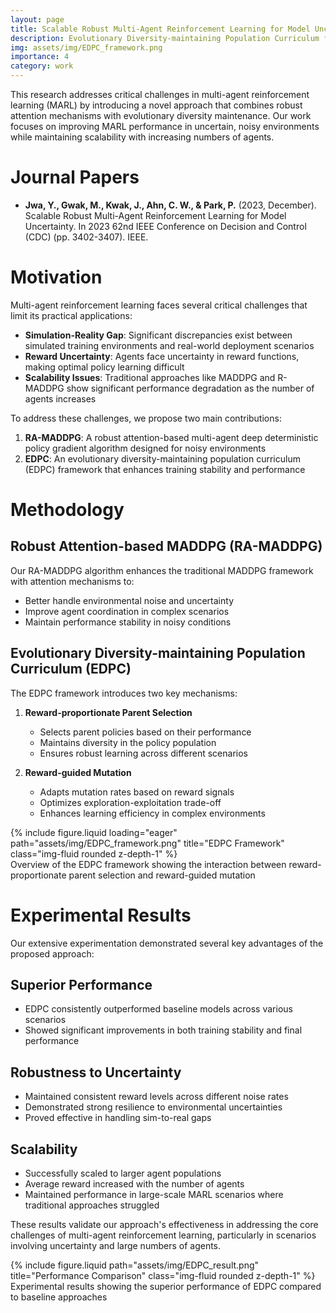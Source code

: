 ```yaml
---
layout: page
title: Scalable Robust Multi-Agent Reinforcement Learning for Model Uncertainty
description: Evolutionary Diversity-maintaining Population Curriculum for Robust MARL
img: assets/img/EDPC_framework.png
importance: 4
category: work
---
```


This research addresses critical challenges in multi-agent reinforcement learning (MARL) by introducing a novel approach that combines robust attention mechanisms with evolutionary diversity maintenance. Our work focuses on improving MARL performance in uncertain, noisy environments while maintaining scalability with increasing numbers of agents.



# Journal Papers
- **Jwa, Y., Gwak, M., Kwak, J., Ahn, C. W., & Park, P.** (2023, December). Scalable Robust Multi-Agent Reinforcement Learning for Model Uncertainty. In 2023 62nd IEEE Conference on Decision and Control (CDC) (pp. 3402-3407). IEEE.


# Motivation

Multi-agent reinforcement learning faces several critical challenges that limit its practical applications:

- **Simulation-Reality Gap**: Significant discrepancies exist between simulated training environments and real-world deployment scenarios
- **Reward Uncertainty**: Agents face uncertainty in reward functions, making optimal policy learning difficult
- **Scalability Issues**: Traditional approaches like MADDPG and R-MADDPG show significant performance degradation as the number of agents increases

To address these challenges, we propose two main contributions:

1. **RA-MADDPG**: A robust attention-based multi-agent deep deterministic policy gradient algorithm designed for noisy environments
2. **EDPC**: An evolutionary diversity-maintaining population curriculum (EDPC) framework that enhances training stability and performance

# Methodology

## Robust Attention-based MADDPG (RA-MADDPG)

Our RA-MADDPG algorithm enhances the traditional MADDPG framework with attention mechanisms to:
- Better handle environmental noise and uncertainty
- Improve agent coordination in complex scenarios
- Maintain performance stability in noisy conditions

## Evolutionary Diversity-maintaining Population Curriculum (EDPC)

The EDPC framework introduces two key mechanisms:

1. **Reward-proportionate Parent Selection**
   - Selects parent policies based on their performance
   - Maintains diversity in the policy population
   - Ensures robust learning across different scenarios

2. **Reward-guided Mutation**
   - Adapts mutation rates based on reward signals
   - Optimizes exploration-exploitation trade-off
   - Enhances learning efficiency in complex environments

<div class="row">
    <div class="col-sm-12 mt-3 mt-md-0">
        {% include figure.liquid loading="eager" path="assets/img/EDPC_framework.png" title="EDPC Framework" class="img-fluid rounded z-depth-1" %}
    </div>
</div>
<div class="caption">
    Overview of the EDPC framework showing the interaction between reward-proportionate parent selection and reward-guided mutation
</div>

# Experimental Results

Our extensive experimentation demonstrated several key advantages of the proposed approach:

## Superior Performance
- EDPC consistently outperformed baseline models across various scenarios
- Showed significant improvements in both training stability and final performance

## Robustness to Uncertainty
- Maintained consistent reward levels across different noise rates
- Demonstrated strong resilience to environmental uncertainties
- Proved effective in handling sim-to-real gaps

## Scalability
- Successfully scaled to larger agent populations
- Average reward increased with the number of agents
- Maintained performance in large-scale MARL scenarios where traditional approaches struggled

These results validate our approach's effectiveness in addressing the core challenges of multi-agent reinforcement learning, particularly in scenarios involving uncertainty and large numbers of agents.

<div class="row">
    <div class="col-sm-12 mt-3 mt-md-0">
        {% include figure.liquid path="assets/img/EDPC_result.png" title="Performance Comparison" class="img-fluid rounded z-depth-1" %}
    </div>
</div>
<div class="caption">
    Experimental results showing the superior performance of EDPC compared to baseline approaches
</div>

